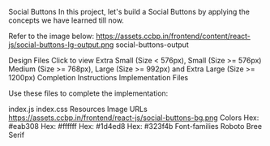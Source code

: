 Social Buttons
In this project, let's build a Social Buttons by applying the concepts we have learned till now.

Refer to the image below:
https://assets.ccbp.in/frontend/content/react-js/social-buttons-lg-output.png
social-buttons-output

Design Files
Click to view
Extra Small (Size < 576px), Small (Size >= 576px)
Medium (Size >= 768px), Large (Size >= 992px) and Extra Large (Size >= 1200px)
Completion Instructions
Implementation Files

Use these files to complete the implementation:

index.js
index.css
Resources
Image URLs
https://assets.ccbp.in/frontend/react-js/social-buttons-bg.png
Colors
Hex: #eab308
Hex: #ffffff
Hex: #1d4ed8
Hex: #323f4b
Font-families
Roboto
Bree Serif